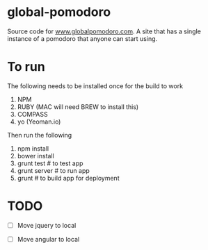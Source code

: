 global-pomodoro
===============

Source code for www.globalpomodoro.com. A site that has a single instance of a pomodoro that anyone can start using.


To run
======

The following needs to be installed once for the build to work

1. NPM
2. RUBY (MAC will need BREW to install this)
3. COMPASS
4. yo (Yeoman.io)

Then run the following

1. npm install
2. bower install
3. grunt test # to test app
4. grunt server # to run app
5. grunt # to build app for deployment


TODO
====

- [ ] Move jquery to local
- [ ] Move angular to local

